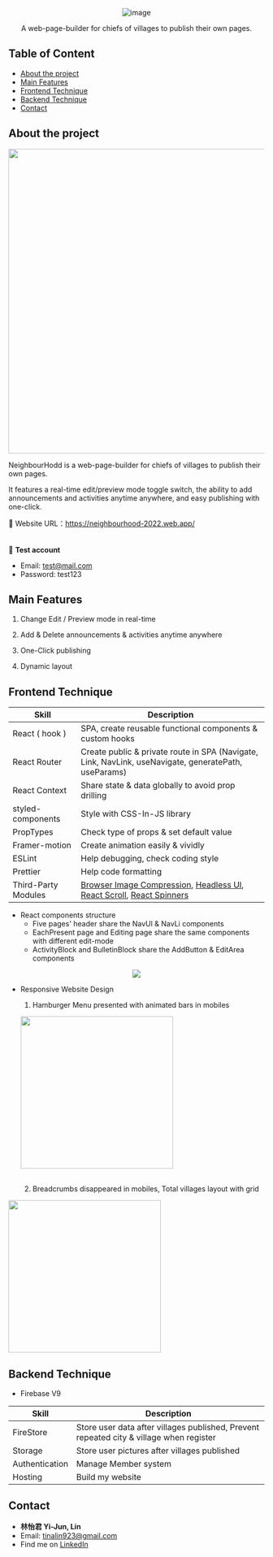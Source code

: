 <div align="center">
 
  ![image](https://user-images.githubusercontent.com/94776718/174472542-9b1bd2c4-6269-41d5-b487-f717c8fbdf29.png) 
  
  <p>A web-page-builder for chiefs of villages to publish their own pages. </p>
</div>
  
## Table of Content

- [About the project](#about-the-project)
- [Main Features](#main-features)
- [Frontend Technique](#frontend-technique)
- [Backend Technique](#backend-technique)
- [Contact](#contact)
  
## About the project
  
<div  align="center">

  <kbd>
    <img src="https://user-images.githubusercontent.com/94776718/174310804-1e513ec7-ece4-4d55-844d-455f03ad62cc.png" width=600px/> 
  </kbd>

</div>  
<p>NeighbourHodd  is a web-page-builder for chiefs of villages to publish their own pages.  </p>
<p>It features a real-time edit/preview mode toggle switch, the ability to add announcements and activities anytime anywhere, and easy publishing with
  one-click. 
</p>

:link: Website URL：https://neighbourhood-2022.web.app/    
<br />  
:house_with_garden: **Test account**
- Email: test@mail.com 
- Password: test123  


## Main Features

1. Change Edit / Preview mode in real-time

2. Add & Delete announcements & activities anytime anywhere

3. One-Click publishing

4. Dynamic layout

## Frontend Technique 
| Skill               | Description                                                                                                                        | 
|---------------------|------------------------------------------------------------------------------------------------------------------------------------|
| React ( hook )      | SPA, create reusable functional components & custom hooks                                                                          |
| React Router        | Create public & private route in SPA (Navigate, Link, NavLink, useNavigate, generatePath, useParams)                               |
| React Context       | Share state & data globally to avoid prop drilling                                                                                 |
| styled-components   | Style with CSS-In-JS library                                                                                                       |
| PropTypes           | Check type of props & set default value                                                                                            |
| Framer-motion       | Create animation easily & vividly                                                                                                  |
| ESLint              | Help debugging, check coding style                                                                                                 |
| Prettier            | Help code formatting                                                                                                               |
| Third-Party Modules | [Browser Image Compression](https://www.npmjs.com/package/browser-image-compression), [Headless Ul](https://headlessui.dev/react/dialog), [React Scroll](https://www.npmjs.com/package/react-scroll), [React Spinners](https://www.npmjs.com/package/react-spinners)                                                                                                                                                  | 

- React components structure 
  - Five pages' header share the NavUl & NavLi components
  - EachPresent page and Editing page share the same components with different edit-mode
  - ActivityBlock and BulletinBlock share the AddButton & EditArea components

<div align="center">  
  <kbd> <img src="https://user-images.githubusercontent.com/94776718/174304135-583eb62f-db69-4631-8af2-ba5505240146.png" /></kbd>
</div>

- Responsive Website Design

  1. Hamburger Menu presented with animated bars in mobiles  
 
  <img
   src="https://user-images.githubusercontent.com/94776718/174295384-4b419528-e115-4a0a-910d-6f9bfaff6f17.gif"
  height=300px />   
  <br/>

  2. Breadcrumbs disappeared in mobiles, Total villages layout with grid 

 <img
   src="https://user-images.githubusercontent.com/94776718/174656183-2820d260-83d9-4aba-b976-7749082c3be1.png"
  height=300px />  
 

## Backend Technique 

- Firebase V9

| Skill              | Description                                                                                                                    |  
|------------------- |--------------------------------------------------------------------------------------------------------------------------------|
| FireStore | Store user data after villages published, Prevent repeated city & village when register                                                 | 
| Storage | Store user pictures after villages published                                                                                              |
| Authentication | Manage Member system                                                                                                               |
| Hosting | Build my website                                                                                                                          |
## Contact  
 - **林怡君 Yi-Jun, Lin**
 - Email: tinalin923@gmail.com 
 - Find me on [LinkedIn](https://www.linkedin.com/in/yi-jun-lin-353a14226/)


  
 




